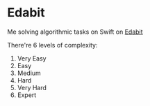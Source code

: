 # Edabit
Me solving algorithmic tasks on Swift on [Edabit](https://edabit.com/challenges)

There're 6 levels of complexity:
1. Very Easy
2. Easy
3. Medium
4. Hard
5. Very Hard
6. Expert
